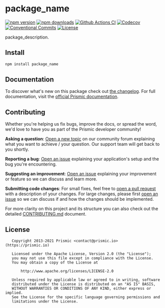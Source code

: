 <!--

TODO: Go through all "TODO" comments in the project

TODO: Replace all on all files (README.md, CONTRIBUTING.md, bug_report.md, package.json):
- package_name
- package_description
- github_org_slash_github_repo
- github_repo

-->

# package_name

[![npm version][npm-version-src]][npm-version-href]
[![npm downloads][npm-downloads-src]][npm-downloads-href]
[![Github Actions CI][github-actions-ci-src]][github-actions-ci-href]
[![Codecov][codecov-src]][codecov-href]
[![Conventional Commits][conventional-commits-src]][conventional-commits-href]
[![License][license-src]][license-href]

<!-- TODO: Replacing link to Prismic with [Prismic][prismic] is useful here -->

package_description.

<!--

TODO: Create a small list of package features:

- 🤔 &nbsp;A useful feature;
- 🥴 &nbsp;Another useful feature;
- 🙃 &nbsp;A final useful feature.

Non-breaking space: &nbsp; are here on purpose to fix emoji rendering on certain systems.

-->

## Install

```bash
npm install package_name
```

## Documentation

To discover what's new on this package check out [the changelog][changelog]. For full documentation, visit the [official Prismic documentation][prismic-docs].

## Contributing

Whether you're helping us fix bugs, improve the docs, or spread the word, we'd love to have you as part of the Prismic developer community!

**Asking a question**: [Open a new topic][forum-question] on our community forum explaining what you want to achieve / your question. Our support team will get back to you shortly.

**Reporting a bug**: [Open an issue][repo-bug-report] explaining your application's setup and the bug you're encountering.

**Suggesting an improvement**: [Open an issue][repo-feature-request] explaining your improvement or feature so we can discuss and learn more.

**Submitting code changes**: For small fixes, feel free to [open a pull request][repo-pull-requests] with a description of your changes. For large changes, please first [open an issue][repo-feature-request] so we can discuss if and how the changes should be implemented.

For more clarity on this project and its structure you can also check out the detailed [CONTRIBUTING.md][contributing] document.

## License

```
   Copyright 2013-2021 Prismic <contact@prismic.io> (https://prismic.io)

   Licensed under the Apache License, Version 2.0 (the "License");
   you may not use this file except in compliance with the License.
   You may obtain a copy of the License at

       http://www.apache.org/licenses/LICENSE-2.0

   Unless required by applicable law or agreed to in writing, software
   distributed under the License is distributed on an "AS IS" BASIS,
   WITHOUT WARRANTIES OR CONDITIONS OF ANY KIND, either express or implied.
   See the License for the specific language governing permissions and
   limitations under the License.
```

<!-- Links -->

[prismic]: https://prismic.io

<!-- TODO: Replace link with a more useful one if available -->

[prismic-docs]: https://prismic.io/docs
[changelog]: ./CHANGELOG.md
[contributing]: ./CONTRIBUTING.md

<!-- TODO: Replace link with a more useful one if available -->

[forum-question]: https://community.prismic.io
[repo-bug-report]: https://github.com/github_org_slash_github_repo/issues/new?assignees=&labels=bug&template=bug_report.md&title=
[repo-feature-request]: https://github.com/github_org_slash_github_repo/issues/new?assignees=&labels=enhancement&template=feature_request.md&title=
[repo-pull-requests]: https://github.com/github_org_slash_github_repo/pulls

<!-- Badges -->

[npm-version-src]: https://img.shields.io/npm/v/package_name/latest.svg
[npm-version-href]: https://npmjs.com/package/package_name
[npm-downloads-src]: https://img.shields.io/npm/dm/package_name.svg
[npm-downloads-href]: https://npmjs.com/package/package_name
[github-actions-ci-src]: https://github.com/github_org_slash_github_repo/workflows/ci/badge.svg
[github-actions-ci-href]: https://github.com/github_org_slash_github_repo/actions?query=workflow%3Aci
[codecov-src]: https://img.shields.io/codecov/c/github/github_org_slash_github_repo.svg
[codecov-href]: https://codecov.io/gh/github_org_slash_github_repo
[conventional-commits-src]: https://img.shields.io/badge/Conventional%20Commits-1.0.0-yellow.svg
[conventional-commits-href]: https://conventionalcommits.org
[license-src]: https://img.shields.io/npm/l/package_name.svg
[license-href]: https://npmjs.com/package/package_name
